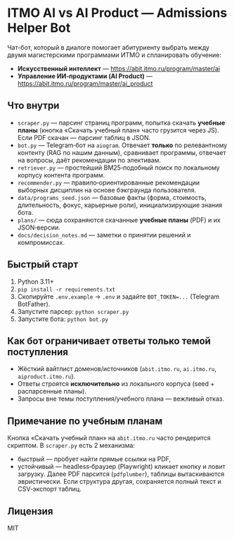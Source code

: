 # ITMO AI vs AI Product — Admissions Helper Bot

Чат-бот, который в диалоге помогает абитуриенту выбрать между двумя магистерскими программами ИТМО и спланировать обучение:
- **Искусственный интеллект** — https://abit.itmo.ru/program/master/ai
- **Управление ИИ‑продуктами (AI Product)** — https://abit.itmo.ru/program/master/ai_product

## Что внутри
- `scraper.py` — парсинг страниц программ, попытка скачать **учебные планы** (кнопка «Скачать учебный план» часто грузится через JS). Если PDF скачан — парсинг таблиц в JSON.
- `bot.py` — Telegram‑бот на `aiogram`. Отвечает **только** по релевантному контенту (RAG по нашим данным), сравнивает программы, отвечает на вопросы, даёт рекомендации по элективам.
- `retriever.py` — простейший BM25‑подобный поиск по локальному корпусу контента программ.
- `recommender.py` — правило‑ориентированные рекомендации выборных дисциплин на основе бэкграунда пользователя.
- `data/programs_seed.json` — базовые факты (форма, стоимость, длительность, фокус, карьерные роли), инициализирующие знания бота.
- `plans/` — сюда сохраняются скачанные **учебные планы** (PDF) и их JSON‑версии.
- `docs/decision_notes.md` — заметки о принятии решений и компромиссах.

## Быстрый старт
1. Python 3.11+
2. `pip install -r requirements.txt`
3. Скопируйте `.env.example` → `.env` и задайте `BOT_TOKEN=...` (Telegram BotFather).
4. Запустите парсер: `python scraper.py`
5. Запустите бота: `python bot.py`

## Как бот ограничивает ответы только темой поступления
- Жёсткий вайтлист доменов/источников (`abit.itmo.ru`, `ai.itmo.ru`, `aiproduct.itmo.ru`).
- Ответы строятся **исключительно** из локального корпуса (seed + распарсенные планы).
- Запросы вне темы поступления/учебного плана — вежливый отказ.

## Примечание по учебным планам
Кнопка «Скачать учебный план» на `abit.itmo.ru` часто рендерится скриптом. В `scraper.py` есть 2 механизма:
- быстрый — пробует найти прямые ссылки на PDF,
- устойчивый — headless‑браузер (Playwright) кликает кнопку и ловит загрузку.
Далее PDF парсится (`pdfplumber`), таблицы вытаскиваются эвристически. Если структура другая, сохраняется полный текст и CSV‑экспорт таблиц.

## Лицензия
MIT
